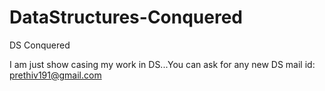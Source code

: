 # DataStructures-Conquered
DS Conquered

I am just show casing my work in DS...You can ask for any new DS
mail id:  prethiv191@gmail.com
